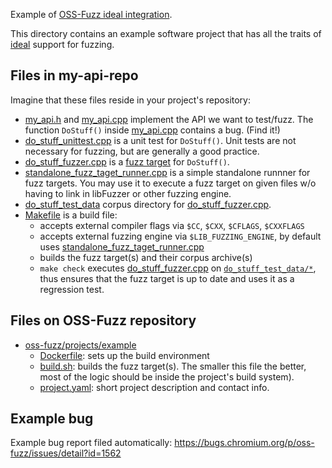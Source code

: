 Example of [OSS-Fuzz ideal integration](../../../docs/ideal_integration.md).

This directory contains an example software project that has all the traits of [ideal](../../../docs/ideal_integration.md) support for fuzzing. 

## Files in my-api-repo
Imagine that these files reside in your project's repository:

* [my_api.h](my_api.h) and [my_api.cpp](my_api.cpp) implement the API we want to test/fuzz. The function `DoStuff()` inside [my_api.cpp](my_api.cpp) contains a bug. (Find it!)
* [do_stuff_unittest.cpp](do_stuff_unittest.cpp) is a unit test for `DoStuff()`. Unit tests are not necessary for fuzzing, but are generally a good practice. 
* [do_stuff_fuzzer.cpp](do_stuff_fuzzer.cpp) is a [fuzz target](http://libfuzzer.info/#fuzz-target) for `DoStuff()`.
* [standalone_fuzz_taget_runner.cpp](standalone_fuzz_taget_runner.cpp) is a simple standalone runnner for fuzz targets. You may use it to execute a fuzz target on given files w/o having to link in libFuzzer or other fuzzing engine. 
* [do_stuff_test_data](do_stuff_test_data) corpus directory for [do_stuff_fuzzer.cpp](do_stuff_fuzzer.cpp). 
* [Makefile](Makefile) is a build file:
  * accepts external compiler flags via `$CC`, `$CXX`, `$CFLAGS`, `$CXXFLAGS`
  * accepts external fuzzing engine via `$LIB_FUZZING_ENGINE`, by default uses [standalone_fuzz_taget_runner.cpp](standalone_fuzz_taget_runner.cpp)
  * builds the fuzz target(s) and their corpus archive(s)
  * `make check` executes [do_stuff_fuzzer.cpp](do_stuff_fuzzer.cpp) on [`do_stuff_test_data/*`](do_stuff_test_data), thus ensures that the fuzz target is up to date and uses it as a regression test.

## Files on OSS-Fuzz repository
* [oss-fuzz/projects/example](..)
  * [Dockerfile](../Dockerfile): sets up the build environment
  * [build.sh](../build.sh): builds the fuzz target(s). The smaller this file the better, most of the logic should be inside the project's build system).
  * [project.yaml](../project.yaml): short project description and contact info.

## Example bug
Example bug report filed automatically: https://bugs.chromium.org/p/oss-fuzz/issues/detail?id=1562



